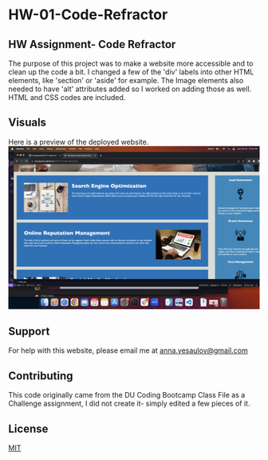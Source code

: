 # HW-01-Code-Refractor

## HW Assignment- Code Refractor

The purpose of this project was to make a website more accessible and to clean up the code a bit. I changed a few of the 'div' labels into other HTML elements, like 'section' or 'aside' for example. The Image elements also needed to have 'alt' attributes added so I worked on adding those as well. HTML and CSS codes are included.
 
 ## Visuals
Here is a preview of the deployed website.
 ![Alt text](image.png)

 ## Support
 For help with this website, please email me at anna.yesaulov@gmail.com

 ## Contributing
 This code originally came from the DU Coding Bootcamp Class File as a Challenge assignment, I did not create it- simply edited a few pieces of it.

 ## License
 [MIT](https://choosealicense.com/licenses/mit/)